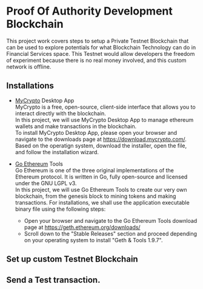 # Proof Of Authority Development Blockchain
This project work covers steps to setup a Private Testnet Blockchain that can be used to explore potentials for what Blockchain Technology can do in Financial Services space. This Testnet would allow developers the freedom of experiment because there is no real money involved, and this custom network is offline.

## Installations
- [MyCrypto](https://www.mycrypto.com/) Desktop App  
MyCrypto is a free, open-source, client-side interface that allows you to interact directly with the blockchain.  
In this project, we will use MyCrypto Desktop App to manage ethereum wallets and make transactions in the blockchain.  
To install MyCrypto Desktop App, please open your browser and navigate to the downloads page at https://download.mycrypto.com/.  
Based on the operatign system, download the installer, open the file, and follow the installation wizard.

- [Go Ethereum](https://geth.ethereum.org/) Tools  
Go Ethereum is one of the three original implementations of the Ethereum protocol. It is written in Go, fully open-source and licensed under the GNU LGPL v3.  
In this project, we will use Go Ethereum Tools to create our very own blockchain, from the genesis block to mining tokens and making transactions.
For installations, we shall use the application executable binary file using the following steps:  
  * Open your browser and navigate to the Go Ethereum Tools download page at https://geth.ethereum.org/downloads/
  * Scroll down to the "Stable Releases" section and proceed depending on your operating system to install "Geth & Tools 1.9.7".


## Set up custom Testnet Blockchain 


## Send a Test transaction.
